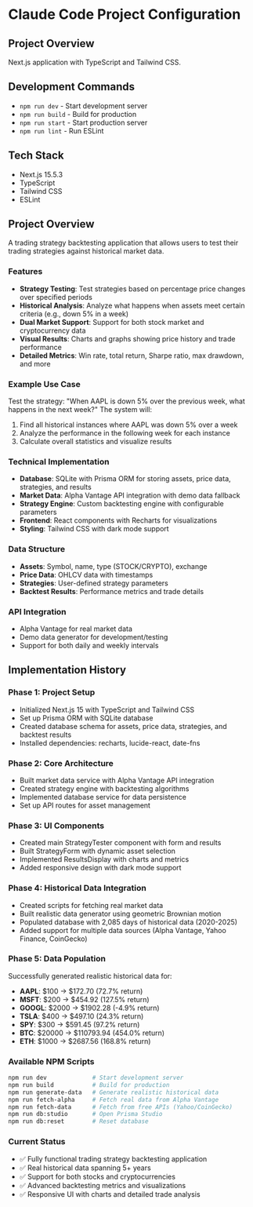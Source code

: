 # Claude Code Project Configuration

## Project Overview
Next.js application with TypeScript and Tailwind CSS.

## Development Commands
- `npm run dev` - Start development server
- `npm run build` - Build for production
- `npm run start` - Start production server
- `npm run lint` - Run ESLint

## Tech Stack
- Next.js 15.5.3
- TypeScript
- Tailwind CSS
- ESLint

## Project Overview
A trading strategy backtesting application that allows users to test their trading strategies against historical market data.

### Features
- **Strategy Testing**: Test strategies based on percentage price changes over specified periods
- **Historical Analysis**: Analyze what happens when assets meet certain criteria (e.g., down 5% in a week)
- **Dual Market Support**: Support for both stock market and cryptocurrency data
- **Visual Results**: Charts and graphs showing price history and trade performance
- **Detailed Metrics**: Win rate, total return, Sharpe ratio, max drawdown, and more

### Example Use Case
Test the strategy: "When AAPL is down 5% over the previous week, what happens in the next week?"
The system will:
1. Find all historical instances where AAPL was down 5% over a week
2. Analyze the performance in the following week for each instance
3. Calculate overall statistics and visualize results

### Technical Implementation
- **Database**: SQLite with Prisma ORM for storing assets, price data, strategies, and results
- **Market Data**: Alpha Vantage API integration with demo data fallback
- **Strategy Engine**: Custom backtesting engine with configurable parameters
- **Frontend**: React components with Recharts for visualizations
- **Styling**: Tailwind CSS with dark mode support

### Data Structure
- **Assets**: Symbol, name, type (STOCK/CRYPTO), exchange
- **Price Data**: OHLCV data with timestamps
- **Strategies**: User-defined strategy parameters
- **Backtest Results**: Performance metrics and trade details

### API Integration
- Alpha Vantage for real market data
- Demo data generator for development/testing
- Support for both daily and weekly intervals

## Implementation History

### Phase 1: Project Setup
- Initialized Next.js 15 with TypeScript and Tailwind CSS
- Set up Prisma ORM with SQLite database
- Created database schema for assets, price data, strategies, and backtest results
- Installed dependencies: recharts, lucide-react, date-fns

### Phase 2: Core Architecture
- Built market data service with Alpha Vantage API integration
- Created strategy engine with backtesting algorithms
- Implemented database service for data persistence
- Set up API routes for asset management

### Phase 3: UI Components
- Created main StrategyTester component with form and results
- Built StrategyForm with dynamic asset selection
- Implemented ResultsDisplay with charts and metrics
- Added responsive design with dark mode support

### Phase 4: Historical Data Integration
- Created scripts for fetching real market data
- Built realistic data generator using geometric Brownian motion
- Populated database with 2,085 days of historical data (2020-2025)
- Added support for multiple data sources (Alpha Vantage, Yahoo Finance, CoinGecko)

### Phase 5: Data Population
Successfully generated realistic historical data for:
- **AAPL**: $100 → $172.70 (72.7% return)
- **MSFT**: $200 → $454.92 (127.5% return)
- **GOOGL**: $2000 → $1902.28 (-4.9% return)
- **TSLA**: $400 → $497.10 (24.3% return)
- **SPY**: $300 → $591.45 (97.2% return)
- **BTC**: $20000 → $110793.94 (454.0% return)
- **ETH**: $1000 → $2687.56 (168.8% return)

### Available NPM Scripts
```bash
npm run dev             # Start development server
npm run build           # Build for production
npm run generate-data   # Generate realistic historical data
npm run fetch-alpha     # Fetch real data from Alpha Vantage
npm run fetch-data      # Fetch from free APIs (Yahoo/CoinGecko)
npm run db:studio       # Open Prisma Studio
npm run db:reset        # Reset database
```

### Current Status
- ✅ Fully functional trading strategy backtesting application
- ✅ Real historical data spanning 5+ years
- ✅ Support for both stocks and cryptocurrencies
- ✅ Advanced backtesting metrics and visualizations
- ✅ Responsive UI with charts and detailed trade analysis